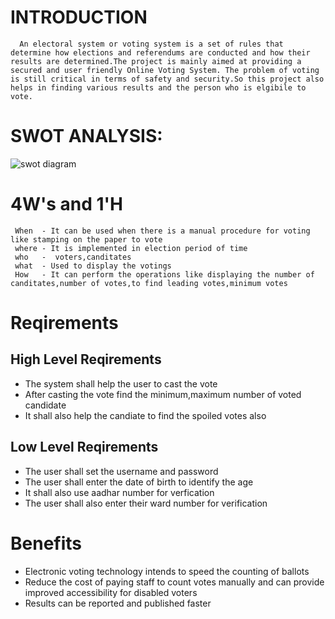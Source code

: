 # INTRODUCTION
      An electoral system or voting system is a set of rules that determine how elections and referendums are conducted and how their results are determined.The project is mainly aimed at providing a secured and user friendly Online Voting System. The problem of voting is still critical in terms of safety and security.So this project also helps in finding various results and the person who is elgibile to vote. 
# SWOT ANALYSIS:
   ![swot diagram](https://user-images.githubusercontent.com/98879965/161022739-9379ebc7-f921-4e21-895d-aadc84ca3d8f.png)

# 4W's and 1'H
     When  - It can be used when there is a manual procedure for voting like stamping on the paper to vote
     where - It is implemented in election period of time
     who   -  voters,canditates
     what  - Used to display the votings
     How   - It can perform the operations like displaying the number of canditates,number of votes,to find leading votes,minimum votes
 
# Reqirements
## High Level Reqirements
* The system shall help the user to cast the vote
* After casting the vote find the minimum,maximum number of voted candidate
* It shall also help the candiate to find the spoiled votes also

## Low Level Reqirements
* The user shall set the username and password
* The user shall enter the date of birth to identify the age 
* It shall also use aadhar number for verfication
* The user shall also enter their ward number for verification


# Benefits
* Electronic voting technology intends to speed the counting of ballots
* Reduce the cost of paying staff to count votes manually and can provide improved accessibility for disabled voters
* Results can be reported and published faster


  
    
  
  
